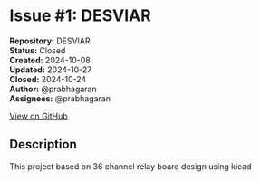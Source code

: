 # Issue #1: DESVIAR

**Repository:** DESVIAR  
**Status:** Closed  
**Created:** 2024-10-08  
**Updated:** 2024-10-27  
**Closed:** 2024-10-24  
**Author:** @prabhagaran  
**Assignees:** @prabhagaran  

[View on GitHub](https://github.com/Simtestlab/DESVIAR/issues/1)

## Description

This project  based  on   36 channel relay board design using  kicad
